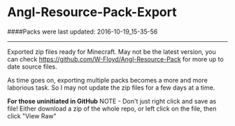 # Angl-Resource-Pack-Export
####Packs were last updated:
2016-10-19_15-35-56

***

Exported zip files ready for Minecraft. May not be the latest version, you can check https://github.com/W-Floyd/Angl-Resource-Pack for more up to date source files.

As time goes on, exporting multiple packs becomes a more and more laborious task. So I may not update the zip files for a few days at a time.

**For those uninitiated in GitHub**
NOTE - Don't just right click and save as file! Either download a zip of the whole repo, or left click on the file, then click "View Raw"
